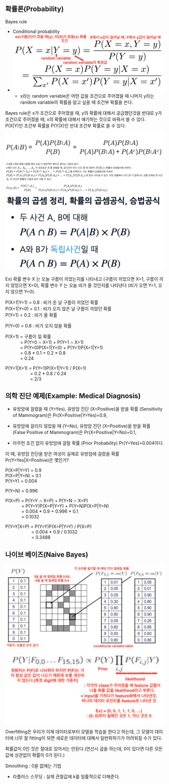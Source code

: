 ## 확률론(Probability)

Bayes rule
- Conditional probability
- ![week1_1.png](images/week1_1.png)
  - x라는 random variable은 어떤 값을 조건으로 주어졌을 때 나머지 y라는 random variable의 확률을 알고 싶을 때 조건부 확률을 쓴다.

Bayes rule은 x가 조건으로 주어졌을 때, y의 확률에 대해서 궁금했던것을 반대로 y가 조건으로 주어졌을 때, x의 확률에 대해서 얘기하는 것으로 바꿔서 쓸 수 있다.     
P(X|Y)인 조건부 확률을 P(Y|X)인 반대 조건부 확률로 쓸 수 있다.

![week1_2.png](images/week1_2.png)

Ex) 확률 변수 X 는 오늘 구름이 끼었는지를 나타내고
(구름이 끼었으면 X=1, 구름이 끼지 않았으면 X=0),
확률 변수 Y 는 오늘 비가 올 것인지를 나타낸다
(비가 오면 Y=1, 오지 않으면 Y=0).

P(X=1|Y=1) = 0.8 : 비가 온 날 구름이 끼었던 확률    
P(X=1|Y=0) = 0.1 : 비가 오지 않은 날 구름이 끼었던 확률    
P(Y=1) = 0.2 :  비가 올 확률    

P(Y=0) = 0.8 : 비가 오지 않을 확률

P(X=1) = 구름이 낄 확률     
&nbsp;&nbsp;&nbsp;&nbsp;&nbsp;&nbsp;&nbsp;&nbsp;&nbsp;&nbsp;&nbsp; = P(Y=0 ∩ X=1) + P(Y=1 ∩ X=1)    
&nbsp;&nbsp;&nbsp;&nbsp;&nbsp;&nbsp;&nbsp;&nbsp;&nbsp;&nbsp;&nbsp; = P(Y=0)P(X=1|Y=0) + P(Y=1)P(X=1|Y=1)    
&nbsp;&nbsp;&nbsp;&nbsp;&nbsp;&nbsp;&nbsp;&nbsp;&nbsp;&nbsp;&nbsp; = 0.8 * 0.1 + 0.2 * 0.8     
&nbsp;&nbsp;&nbsp;&nbsp;&nbsp;&nbsp;&nbsp;&nbsp;&nbsp;&nbsp;&nbsp; = 0.24

P(Y=1|X=1) = P(Y=1)P(X=1|Y=1) / P(X=1)    
&nbsp;&nbsp;&nbsp;&nbsp;&nbsp;&nbsp;&nbsp;&nbsp;&nbsp;&nbsp;&nbsp;&nbsp;&nbsp;&nbsp;&nbsp;&nbsp;&nbsp;&nbsp;&nbsp; = 0.2 * 0.8 / 0.24    
&nbsp;&nbsp;&nbsp;&nbsp;&nbsp;&nbsp;&nbsp;&nbsp;&nbsp;&nbsp;&nbsp;&nbsp;&nbsp;&nbsp;&nbsp;&nbsp;&nbsp;&nbsp;&nbsp; = 2/3

## 의학 진단 예제(Example: Medical Diagnosis)

- 유방암에 걸렸을 때 (Y=Yes), 유방암 진단 (X=Positive)을 받을 확률 (Sensitivity of Mammogram)은 Pr(X=Positive|Y=Yes)=0.9,

- 유방암에 걸리지 않았을 때 (Y=No), 유방암 진단 (X=Positive)을 받을 확률 (False Positive of Mammogram)은 Pr(X=Positive|Y=No)=0.1,

- 아무런 조건 없이 유방암에 걸릴 확률 (Prior Probability) Pr(Y=Yes)=0.004이다.

이 때, 유방암 진단을 받은 여성이 실제로 유방암에 걸렸을 확률 Pr(Y=Yes|X=Positive)은 몇인가?

P(X=P|Y=Y) = 0.9    
P(X=P|Y=N) = 0.1    
P(Y=Y) = 0.004    

P(Y=N) = 0.996

P(X=P) = P(Y=Y ∩ X=P) + P(Y=N ∩ X=P)    
&nbsp;&nbsp;&nbsp;&nbsp;&nbsp;&nbsp;&nbsp;&nbsp;&nbsp;&nbsp;&nbsp;&nbsp; = P(Y=Y)P(X=P|Y=Y) + P(Y=N)P(X=P|Y=N)    
&nbsp;&nbsp;&nbsp;&nbsp;&nbsp;&nbsp;&nbsp;&nbsp;&nbsp;&nbsp;&nbsp;&nbsp; = 0.004 * 0.9 + 0.996 * 0.1    
&nbsp;&nbsp;&nbsp;&nbsp;&nbsp;&nbsp;&nbsp;&nbsp;&nbsp;&nbsp;&nbsp;&nbsp; = 0.1032

P(Y=Y|X=P) = P(Y=Y)P(X=P|Y=Y) / P(X=P)    
&nbsp;&nbsp;&nbsp;&nbsp;&nbsp;&nbsp;&nbsp;&nbsp;&nbsp;&nbsp;&nbsp;&nbsp;&nbsp;&nbsp;&nbsp;&nbsp;&nbsp;&nbsp;&nbsp;&nbsp; = 0.004 * 0.9 / 0.1032    
&nbsp;&nbsp;&nbsp;&nbsp;&nbsp;&nbsp;&nbsp;&nbsp;&nbsp;&nbsp;&nbsp;&nbsp;&nbsp;&nbsp;&nbsp;&nbsp;&nbsp;&nbsp;&nbsp;&nbsp; = 0.3488

## 나이브 베이즈(Naive Bayes)

![week1_3.png](images/week1_3.png)

Overfitting은 우리가 이제 데이터로부터 모델을 학습을 한다고 하는데, 그 모델이 데이터에 너무 잘 fitting이 되면 새로운 데이터에 대해서 일반화하기가 어려워질 수가 있다.

확률값이 0인 것은 절대로 있어서는 안된다.(연산시 곱을 하는데, 0이 있다면 다른 모든 값에 상관없이 확률이 0가 된다.)

Smoothing : 0을 없애는 기법    
- 라플러스 스무딩 : 실제 관찰값에 k를 일률적으로 더해준다.
